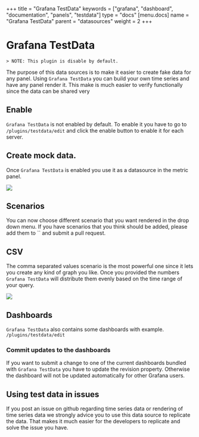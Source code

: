 +++
title = "Grafana TestData"
keywords = ["grafana", "dashboard", "documentation", "panels", "testdata"]
type = "docs"
[menu.docs]
name = "Grafana TestData"
parent = "datasources"
weight = 2
+++


# Grafana TestData 

    > NOTE: This plugin is disable by default. 

The purpose of this data sources is to make it easier to create fake data for any panel. 
Using `Grafana TestData` you can build your own time series and have any panel render it. 
This make is much easier to verify functionally since the data can be shared very 

## Enable 

`Grafana TestData` is not enabled by default. To enable it you have to go to `/plugins/testdata/edit` and click the enable button to enable it for each server.

## Create mock data.

Once `Grafana TestData` is enabled you use it as a datasource in the metric panel.

![](/img/docs/v41/test_data_add.png)

## Scenarios

You can now choose different scenario that you want rendered in the drop down menu. If you have scenarios that you think should be added, please add them to `` and submit a pull request.

## CSV

The comma separated values scenario is the most powerful one since it lets you create any kind of graph you like. 
Once you provided the numbers `Grafana TestData` will distribute them evenly based on the time range of your query. 

![](/img/docs/v41/test_data_csv_example.png)


## Dashboards

`Grafana TestData` also contains some dashboards with example. `/plugins/testdata/edit`

### Commit updates to the dashboards

If you want to submit a change to one of the current dashboards bundled with `Grafana TestData` you have to update the revision property. 
Otherwise the dashboard will not be updated automatically for other Grafana users.

## Using test data in issues

If you post an issue on github regarding time series data or rendering of time series data we strongly advice you to use this data source to replicate the data. 
That makes it much easier for the developers to replicate and solve the issue you have. 
